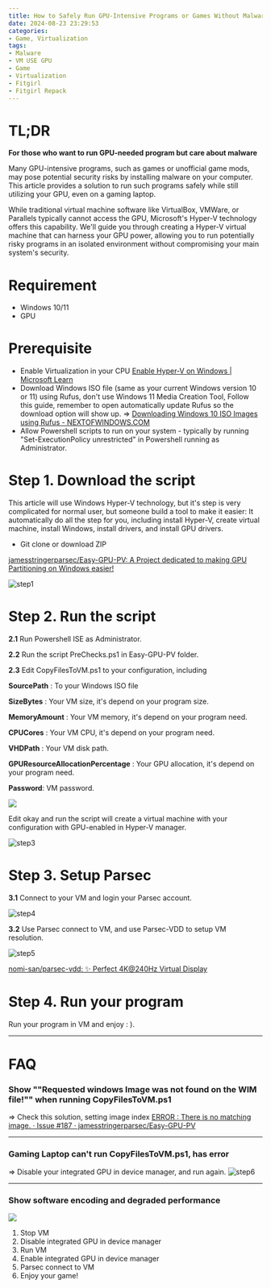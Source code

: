 ```yaml
---
title: How to Safely Run GPU-Intensive Programs or Games Without Malware Risks in 2024
date: 2024-08-23 23:29:53
categories:
- Game, Virtualization
tags:
- Malware
- VM USE GPU
- Game
- Virtualization
- Fitgirl
- Fitgirl Repack
--- 
```

# TL;DR
**For those who want to run GPU-needed program but care about malware**

Many GPU-intensive programs, such as games or unofficial game mods, may pose potential security risks by installing malware on your computer. This article provides a solution to run such programs safely while still utilizing your GPU, even on a gaming laptop.

While traditional virtual machine software like VirtualBox, VMWare, or Parallels typically cannot access the GPU, Microsoft's Hyper-V technology offers this capability. We'll guide you through creating a Hyper-V virtual machine that can harness your GPU power, allowing you to run potentially risky programs in an isolated environment without compromising your main system's security.


# Requirement
- Windows 10/11
- GPU

# Prerequisite
- Enable Virtualization in your CPU 
  [Enable Hyper-V on Windows | Microsoft Learn](https://learn.microsoft.com/en-us/virtualization/hyper-v-on-windows/quick-start/enable-hyper-v)
- Download Windows ISO file (same as your current Windows version 10 or 11) using Rufus, don't use Windows 11 Media Creation Tool, Follow this guide, remember to open automatically update Rufus so the download option will show up. =>  [Downloading Windows 10 ISO Images using Rufus - NEXTOFWINDOWS.COM](https://www.nextofwindows.com/downloading-windows-10-iso-images-using-rufus)
- Allow Powershell scripts to run on your system - typically by running "Set-ExecutionPolicy unrestricted" in Powershell running as Administrator.

# Step 1. Download the script
This article will use Windows Hyper-V technology, but it's step is very complicated for normal user, but someone build a tool to make it easier:
It automatically do all the step for you, including install Hyper-V, create virtual machine, install Windows, install drivers, and install GPU drivers.

- Git clone or download ZIP
  
[jamesstringerparsec/Easy-GPU-PV: A Project dedicated to making GPU Partitioning on Windows easier!](https://github.com/jamesstringerparsec/Easy-GPU-PV)

![step1](/image/2024-08-21-Run-GPU-needed-Program-Without-Care-Malware-2024/step1.png)

# Step 2. Run the script
**2.1**  Run Powershell ISE as Administrator.

**2.2**  Run the script PreChecks.ps1 in Easy-GPU-PV folder.

**2.3**  Edit CopyFilesToVM.ps1 to your configuration, including 

**SourcePath** : To your Windows ISO file

**SizeBytes** : Your VM size, it's depend on your program size.

**MemoryAmount** : Your VM memory, it's depend on your program need.

**CPUCores** : Your VM CPU, it's depend on your program need.

**VHDPath** : Your VM disk path.

**GPUResourceAllocationPercentage** : Your GPU allocation, it's depend on your program need.

**Password**: VM password.

![](/image/2024-08-21-Run-GPU-needed-Program-Without-Care-Malware-2024/step2.png)


Edit okay and run the script will create a virtual machine with your configuration with GPU-enabled in Hyper-V manager.

![step3](/image/2024-08-21-Run-GPU-needed-Program-Without-Care-Malware-2024/step3.png)


# Step 3. Setup Parsec
**3.1** Connect to your VM and login your Parsec account.

![step4](/image/2024-08-21-Run-GPU-needed-Program-Without-Care-Malware-2024/step4.png)


**3.2** Use Parsec connect to VM, and use Parsec-VDD to setup VM resolution.

![step5](/image/2024-08-21-Run-GPU-needed-Program-Without-Care-Malware-2024/step4.1.png)

[nomi-san/parsec-vdd: ✨ Perfect 4K@240Hz Virtual Display](https://github.com/nomi-san/parsec-vdd)

# Step 4. Run your program
Run your program in VM and enjoy : ).


----

# FAQ
### **Show ""Requested windows Image was not found on the WIM file!"" when running CopyFilesToVM.ps1**
=> Check this solution, setting image index [ERROR : There is no matching image. · Issue #187 · jamesstringerparsec/Easy-GPU-PV](https://github.com/jamesstringerparsec/Easy-GPU-PV/issues/187#issuecomment-1183399016)

----

### Gaming Laptop can't run CopyFilesToVM.ps1, has error
=> Disable your integrated GPU in device manager, and run again.
![step6](/image/2024-08-21-Run-GPU-needed-Program-Without-Care-Malware-2024/faq1.png)


----
### Show software encoding and degraded performance
![](/image/2024-08-21-Run-GPU-needed-Program-Without-Care-Malware-2024/faq2.png)
1. Stop VM
2. Disable integrated GPU in device manager
3. Run VM
4. Enable integrated GPU in device manager
5. Parsec connect to VM
6. Enjoy your game!


































